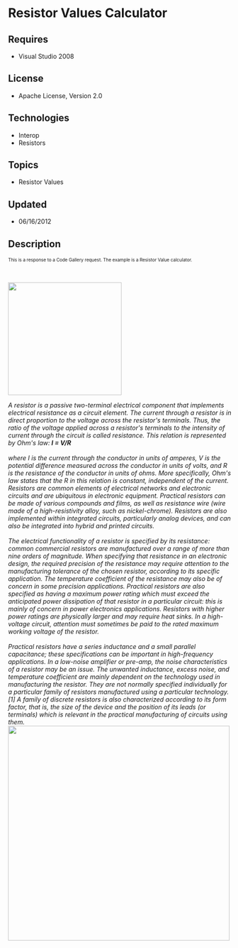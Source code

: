 # Resistor Values Calculator
## Requires
- Visual Studio 2008
## License
- Apache License, Version 2.0
## Technologies
- Interop
- Resistors
## Topics
- Resistor Values
## Updated
- 06/16/2012
## Description

<p><span style="font-size:x-small">This is a response to a Code Gallery request. The example is a Resistor Value calculator.</span></p>
<p><em>&nbsp;</em></p>
<p><em><img src="59960-16-06-2012%2015.03.22.jpg" alt="" width="256" height="254"></em></p>
<p><em>A resistor is a passive two-terminal electrical component that implements electrical resistance as a circuit element. The current through a resistor is in direct proportion to the voltage across the resistor's terminals. Thus, the ratio of the voltage
 applied across a resistor's terminals to the intensity of current through the circuit is called resistance. This relation is represented by Ohm's law:<strong> I = V/R</strong><br>
&nbsp;<br>
where I is the current through the conductor in units of amperes, V is the potential difference measured across the conductor in units of volts, and R is the resistance of the conductor in units of ohms. More specifically, Ohm's law states that the R in this
 relation is constant, independent of the current. Resistors are common elements of electrical networks and electronic circuits and are ubiquitous in electronic equipment. Practical resistors can be made of various compounds and films, as well as resistance
 wire (wire made of a high-resistivity alloy, such as nickel-chrome). Resistors are also implemented within integrated circuits, particularly analog devices, and can also be integrated into hybrid and printed circuits.<br>
&nbsp;<br>
The electrical functionality of a resistor is specified by its resistance: common commercial resistors are manufactured over a range of more than nine orders of magnitude. When specifying that resistance in an electronic design, the required precision of the
 resistance may require attention to the manufacturing tolerance of the chosen resistor, according to its specific application. The temperature coefficient of the resistance may also be of concern in some precision applications. Practical resistors are also
 specified as having a maximum power rating which must exceed the anticipated power dissipation of that resistor in a particular circuit: this is mainly of concern in power electronics applications. Resistors with higher power ratings are physically larger
 and may require heat sinks. In a high-voltage circuit, attention must sometimes be paid to the rated maximum working voltage of the resistor.<br>
&nbsp;<br>
Practical resistors have a series inductance and a small parallel capacitance; these specifications can be important in high-frequency applications. In a low-noise amplifier or pre-amp, the noise characteristics of a resistor may be an issue. The unwanted inductance,
 excess noise, and temperature coefficient are mainly dependent on the technology used in manufacturing the resistor. They are not normally specified individually for a particular family of resistors manufactured using a particular technology.[1] A family of
 discrete resistors is also characterized according to its form factor, that is, the size of the device and the position of its leads (or terminals) which is relevant in the practical manufacturing of circuits using them.<br>
<img src="59962-color_code.png" alt="" width="500" height="484"></em></p>

